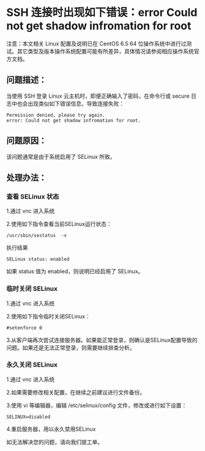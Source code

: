 # SSH 连接时出现如下错误：error Could not get shadow infromation for root



注意：本文相关 Linux 配置及说明已在 CentOS 6.5 64 位操作系统中进行过测试。其它类型及版本操作系统配置可能有所差异，具体情况请参阅相应操作系统官方文档。



## **问题描述：**

当使用 SSH 登录 Linux 云主机时，即便正确输入了密码，在命令行或 secure 日志中也会出现类似如下错误信息，导致连接失败：

```shell
Permission denied, please try again.
error: Could not get shadow infromation for root.
```



## **问题原因：**

该问题通常是由于系统启用了 SELinux 所致。



## **处理办法：**

### 查看 SELinux 状态

1.通过 vnc 进入系统

2.使用如下指令查看当前SELinux运行状态：

```shell
/usr/sbin/sestatus  -v
```

执行结果 

```shell
SELinux status:	enabled
```

如果 status 值为 enabled，则说明已经启用了 SELinux。



### 临时关闭 SELinux 

1.通过 vnc 进入系统

2.使用如下指令临时关闭SELinux：

```shell
#setenforce 0
```

3.从客户端再次尝试连接服务器。如果能正常登录，则确认是SELinux配置导致的问题。如果还是无法正常登录，则需要继续排查分析。



### 永久关闭 SELinux

1.通过 vnc 进入系统

2.如果需要修改相关配置，在继续之前建议进行文件备份。

3.使用 vi 等编辑器，编辑 /etc/selinux/config 文件，修改或进行如下设置：

```shell
SELINUX=disabled
```

4.重启服务器，用以永久禁用SELinux



如无法解决您的问题，请向我们提工单。

